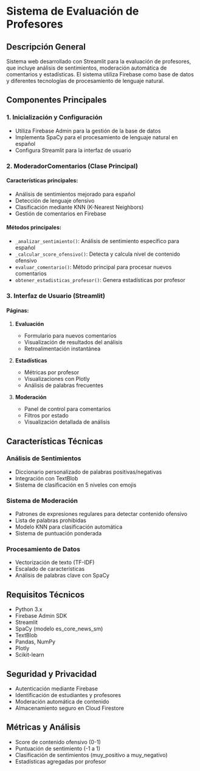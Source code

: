 # Sistema de Evaluación de Profesores

## Descripción General
Sistema web desarrollado con Streamlit para la evaluación de profesores, que incluye análisis de sentimientos, moderación automática de comentarios y estadísticas. El sistema utiliza Firebase como base de datos y diferentes tecnologías de procesamiento de lenguaje natural.

## Componentes Principales

### 1. Inicialización y Configuración
- Utiliza Firebase Admin para la gestión de la base de datos
- Implementa SpaCy para el procesamiento de lenguaje natural en español
- Configura Streamlit para la interfaz de usuario

### 2. ModeradorComentarios (Clase Principal)
#### Características principales:
- Análisis de sentimientos mejorado para español
- Detección de lenguaje ofensivo
- Clasificación mediante KNN (K-Nearest Neighbors)
- Gestión de comentarios en Firebase

#### Métodos principales:
- `_analizar_sentimiento()`: Análisis de sentimiento específico para español
- `_calcular_score_ofensivo()`: Detecta y calcula nivel de contenido ofensivo
- `evaluar_comentario()`: Método principal para procesar nuevos comentarios
- `obtener_estadisticas_profesor()`: Genera estadísticas por profesor

### 3. Interfaz de Usuario (Streamlit)
#### Páginas:
1. **Evaluación**
   - Formulario para nuevos comentarios
   - Visualización de resultados del análisis
   - Retroalimentación instantánea

2. **Estadísticas**
   - Métricas por profesor
   - Visualizaciones con Plotly
   - Análisis de palabras frecuentes

3. **Moderación**
   - Panel de control para comentarios
   - Filtros por estado
   - Visualización detallada de análisis

## Características Técnicas

### Análisis de Sentimientos
- Diccionario personalizado de palabras positivas/negativas
- Integración con TextBlob
- Sistema de clasificación en 5 niveles con emojis

### Sistema de Moderación
- Patrones de expresiones regulares para detectar contenido ofensivo
- Lista de palabras prohibidas
- Modelo KNN para clasificación automática
- Sistema de puntuación ponderada

### Procesamiento de Datos
- Vectorización de texto (TF-IDF)
- Escalado de características
- Análisis de palabras clave con SpaCy

## Requisitos Técnicos
- Python 3.x
- Firebase Admin SDK
- Streamlit
- SpaCy (modelo es_core_news_sm)
- TextBlob
- Pandas, NumPy
- Plotly
- Scikit-learn

## Seguridad y Privacidad
- Autenticación mediante Firebase
- Identificación de estudiantes y profesores
- Moderación automática de contenido
- Almacenamiento seguro en Cloud Firestore

## Métricas y Análisis
- Score de contenido ofensivo (0-1)
- Puntuación de sentimiento (-1 a 1)
- Clasificación de sentimientos (muy_positivo a muy_negativo)
- Estadísticas agregadas por profesor

